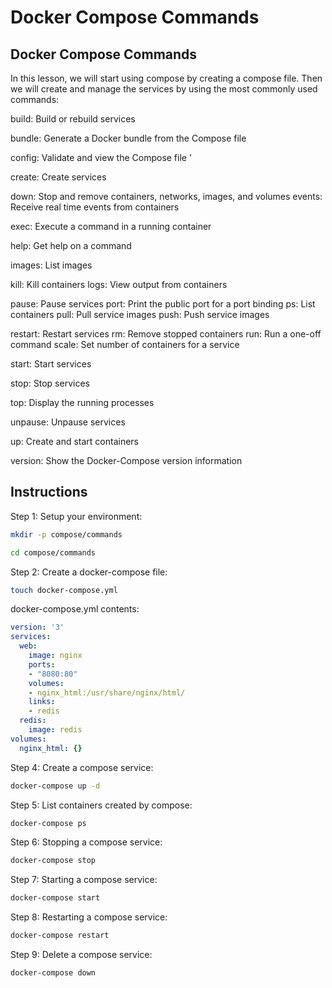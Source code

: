# Docker Compose Commands

## Docker Compose Commands

In this lesson, we will start using compose by creating a compose file. Then we will create and manage the services by using the most commonly used commands:

build: Build or rebuild services&#x20;

bundle: Generate a Docker bundle from the Compose file&#x20;

config: Validate and view the Compose file '

create: Create services&#x20;

down: Stop and remove containers, networks, images, and volumes events: Receive real time events from containers&#x20;

exec: Execute a command in a running container&#x20;

help: Get help on a command&#x20;

images: List images&#x20;

kill: Kill containers logs: View output from containers&#x20;

pause: Pause services port: Print the public port for a port binding ps: List containers pull: Pull service images push: Push service images&#x20;

restart: Restart services rm: Remove stopped containers run: Run a one-off command scale: Set number of containers for a service&#x20;

start: Start services&#x20;

stop: Stop services

&#x20;top: Display the running processes&#x20;

unpause: Unpause services&#x20;

up: Create and start containers&#x20;

version: Show the Docker-Compose version information

## Instructions

Step 1: Setup your environment:

```bash
mkdir -p compose/commands
```

```bash
cd compose/commands
```

Step 2: Create a docker-compose file:

```bash
touch docker-compose.yml
```

docker-compose.yml contents:

```yml
version: '3'
services:
  web:
    image: nginx
    ports:
    - "8080:80"
    volumes:
    - nginx_html:/usr/share/nginx/html/
    links:
    - redis
  redis:
    image: redis
volumes:
  nginx_html: {}
```

Step 4: Create a compose service:

```bash
docker-compose up -d
```

Step 5: List containers created by compose:

```bash
docker-compose ps
```

Step 6: Stopping a compose service:

```bash
docker-compose stop
```

Step 7: Starting a compose service:

```bash
docker-compose start
```

Step 8: Restarting a compose service:

```bash
docker-compose restart
```

Step 9: Delete a compose service:

```bash
docker-compose down
```
